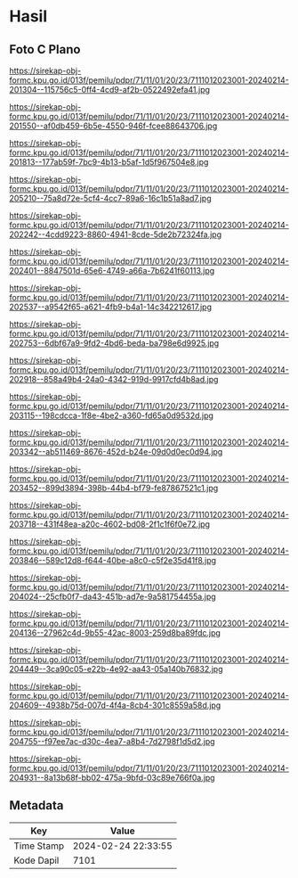 # Hasil

## Foto C Plano

https://sirekap-obj-formc.kpu.go.id/013f/pemilu/pdpr/71/11/01/20/23/7111012023001-20240214-201304--115756c5-0ff4-4cd9-af2b-0522492efa41.jpg

https://sirekap-obj-formc.kpu.go.id/013f/pemilu/pdpr/71/11/01/20/23/7111012023001-20240214-201550--af0db459-6b5e-4550-946f-fcee88643706.jpg

https://sirekap-obj-formc.kpu.go.id/013f/pemilu/pdpr/71/11/01/20/23/7111012023001-20240214-201813--177ab59f-7bc9-4b13-b5af-1d5f967504e8.jpg

https://sirekap-obj-formc.kpu.go.id/013f/pemilu/pdpr/71/11/01/20/23/7111012023001-20240214-205210--75a8d72e-5cf4-4cc7-89a6-16c1b51a8ad7.jpg

https://sirekap-obj-formc.kpu.go.id/013f/pemilu/pdpr/71/11/01/20/23/7111012023001-20240214-202242--4cdd9223-8860-4941-8cde-5de2b72324fa.jpg

https://sirekap-obj-formc.kpu.go.id/013f/pemilu/pdpr/71/11/01/20/23/7111012023001-20240214-202401--8847501d-65e6-4749-a66a-7b6241f60113.jpg

https://sirekap-obj-formc.kpu.go.id/013f/pemilu/pdpr/71/11/01/20/23/7111012023001-20240214-202537--a9542f65-a621-4fb9-b4a1-14c342212617.jpg

https://sirekap-obj-formc.kpu.go.id/013f/pemilu/pdpr/71/11/01/20/23/7111012023001-20240214-202753--6dbf67a9-9fd2-4bd6-beda-ba798e6d9925.jpg

https://sirekap-obj-formc.kpu.go.id/013f/pemilu/pdpr/71/11/01/20/23/7111012023001-20240214-202918--858a49b4-24a0-4342-919d-9917cfd4b8ad.jpg

https://sirekap-obj-formc.kpu.go.id/013f/pemilu/pdpr/71/11/01/20/23/7111012023001-20240214-203115--198cdcca-1f8e-4be2-a360-fd65a0d9532d.jpg

https://sirekap-obj-formc.kpu.go.id/013f/pemilu/pdpr/71/11/01/20/23/7111012023001-20240214-203342--ab511469-8676-452d-b24e-09d0d0ec0d94.jpg

https://sirekap-obj-formc.kpu.go.id/013f/pemilu/pdpr/71/11/01/20/23/7111012023001-20240214-203452--899d3894-398b-44b4-bf79-fe87867521c1.jpg

https://sirekap-obj-formc.kpu.go.id/013f/pemilu/pdpr/71/11/01/20/23/7111012023001-20240214-203718--431f48ea-a20c-4602-bd08-2f1c1f6f0e72.jpg

https://sirekap-obj-formc.kpu.go.id/013f/pemilu/pdpr/71/11/01/20/23/7111012023001-20240214-203846--589c12d8-f644-40be-a8c0-c5f2e35d41f8.jpg

https://sirekap-obj-formc.kpu.go.id/013f/pemilu/pdpr/71/11/01/20/23/7111012023001-20240214-204024--25cfb0f7-da43-451b-ad7e-9a581754455a.jpg

https://sirekap-obj-formc.kpu.go.id/013f/pemilu/pdpr/71/11/01/20/23/7111012023001-20240214-204136--27962c4d-9b55-42ac-8003-259d8ba89fdc.jpg

https://sirekap-obj-formc.kpu.go.id/013f/pemilu/pdpr/71/11/01/20/23/7111012023001-20240214-204449--3ca90c05-e22b-4e92-aa43-05a140b76832.jpg

https://sirekap-obj-formc.kpu.go.id/013f/pemilu/pdpr/71/11/01/20/23/7111012023001-20240214-204609--4938b75d-007d-4f4a-8cb4-301c8559a58d.jpg

https://sirekap-obj-formc.kpu.go.id/013f/pemilu/pdpr/71/11/01/20/23/7111012023001-20240214-204755--f97ee7ac-d30c-4ea7-a8b4-7d2798f1d5d2.jpg

https://sirekap-obj-formc.kpu.go.id/013f/pemilu/pdpr/71/11/01/20/23/7111012023001-20240214-204931--8a13b68f-bb02-475a-9bfd-03c89e766f0a.jpg


## Metadata

| Key        | Value               |
| ---------- | ------------------- |
| Time Stamp | 2024-02-24 22:33:55 |
| Kode Dapil | 7101                |



